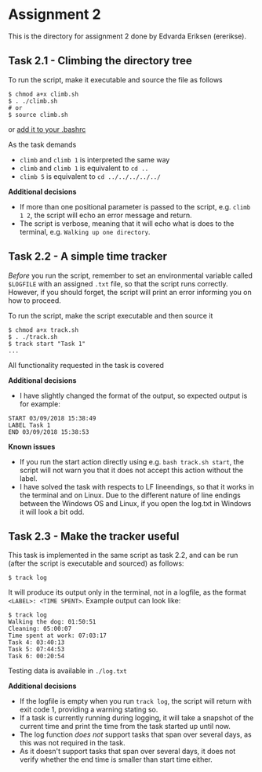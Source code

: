 # Assignment 2
This is the directory for assignment 2 done by Edvarda Eriksen (ererikse).

## Task 2.1 - Climbing the directory tree
To run the script, make it executable and source the file as follows
```
$ chmod a+x climb.sh
$ . ./climb.sh
# or
$ source climb.sh
```
or [add it to your .bashrc](https://unix.stackexchange.com/a/106606)

As the task demands
* `climb` and `climb 1` is interpreted the same way
* `climb` and `climb 1` is equivalent to `cd ..`
* `climb 5` is equivalent to `cd ../../../../../`

**Additional decisions**
* If more than one positional parameter is passed to the script, e.g. `climb 1 2`, the script will echo an error message and return.
* The script is verbose, meaning that it will echo what is does to the terminal, e.g. `Walking up one directory`.

## Task 2.2 - A simple time tracker
*Before* you run the script, remember to set an environmental variable called `$LOGFILE` with an assigned `.txt` file, so that the script runs correctly. However, if you should forget, the script will print an error informing you on how to proceed.

To run the script, make the script executable and then source it
``` 
$ chmod a+x track.sh
$ . ./track.sh
$ track start "Task 1"
...
```
All functionality requested in the task is covered

**Additional decisions**
* I have slightly changed the format of the output, so expected output is for example:
```
START 03/09/2018 15:38:49
LABEL Task 1
END 03/09/2018 15:38:53
```

**Known issues**
* If you run the start action directly using e.g. `bash track.sh start`, the script will not warn you that it does not accept this action without the label.
* I have solved the task with respects to LF lineendings, so that it works in the terminal and on Linux. Due to the different nature of line endings between the Windows OS and Linux, if you open the log.txt in Windows it will look a bit odd.

## Task 2.3 - Make the tracker useful
This task is implemented in the same script as task 2.2, and can be run (after the script is executable and sourced) as follows:
```
$ track log
```

It will produce its output only in the terminal, not in a logfile, as the format `<LABEL>: <TIME SPENT>`. Example output can look like:
```
$ track log
Walking the dog: 01:50:51
Cleaning: 05:00:07
Time spent at work: 07:03:17
Task 4: 03:40:13
Task 5: 07:44:53
Task 6: 00:20:54
```

Testing data is available in `./log.txt`

**Additional decisions**
* If the logfile is empty when you run `track log`, the script will return with exit code 1, providing a warning stating so.
* If a task is currently running during logging, it will take a snapshot of the current time and print the time from the task started up until now.
* The log function *does not* support tasks that span over several days, as this was not required in the task.
* As it doesn't support tasks that span over several days, it does not verify whether the end time is smaller than start time either.